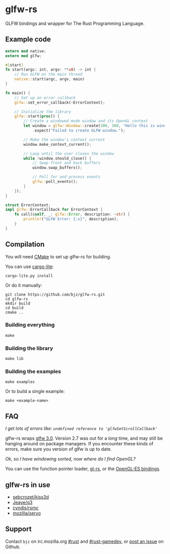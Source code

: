 <!--
    Copyright 2013 The GLFW-RS Developers. For a full listing of the authors,
    refer to the AUTHORS file at the top-level directory of this distribution.

    Licensed under the Apache License, Version 2.0 (the "License");
    you may not use this file except in compliance with the License.
    You may obtain a copy of the License at

        http://www.apache.org/licenses/LICENSE-2.0

    Unless required by applicable law or agreed to in writing, software
    distributed under the License is distributed on an "AS IS" BASIS,
    WITHOUT WARRANTIES OR CONDITIONS OF ANY KIND, either express or implied.
    See the License for the specific language governing permissions and
    limitations under the License.
-->

# glfw-rs

GLFW bindings and wrapper for The Rust Programming Language.

## Example code

~~~rust
extern mod native;
extern mod glfw;

#[start]
fn start(argc: int, argv: **u8) -> int {
    // Run GLFW on the main thread
    native::start(argc, argv, main)
}

fn main() {
    // Set up an error callback
    glfw::set_error_callback(~ErrorContext);

    // Initialize the library
    glfw::start(proc() {
        // Create a windowed mode window and its OpenGL context
        let window = glfw::Window::create(300, 300, "Hello this is window", glfw::Windowed)
            .expect("Failed to create GLFW window.");

        // Make the window's context current
        window.make_context_current();

        // Loop until the user closes the window
        while !window.should_close() {
            // Swap front and back buffers
            window.swap_buffers();

            // Poll for and process events
            glfw::poll_events();
        }
    });
}

struct ErrorContext;
impl glfw::ErrorCallback for ErrorContext {
    fn call(&self, _: glfw::Error, description: ~str) {
        println!("GLFW Error: {:s}", description);
    }
}
~~~

## Compilation

You will need [CMake](http://www.cmake.org) to set up glfw-rs for building.

You can use [cargo-lite](https://github.com/cmr/cargo-lite):

~~~
cargo-lite.py install
~~~

Or do it manually:

~~~
git clone https://github.com/bjz/glfw-rs.git
cd glfw-rs
mkdir build
cd build
cmake ..
~~~


### Building everything

~~~
make
~~~

### Building the library

~~~
make lib
~~~

### Building the examples

~~~
make examples
~~~

Or to build a single example:

~~~
make <example-name>
~~~


## FAQ

_I get lots of errors like: `undefined reference to 'glfwSetScrollCallback'`_

glfw-rs wraps [glfw 3.0](http://www.glfw.org/). Version 2.7 was out for a
_long_ time, and may still be hanging around on package managers. If you
encounter these kinds of errors, make sure you version of glfw is up to date.

_Ok, so I have windowing sorted, now where do I find OpenGL?_

You can use the function pointer loader, [gl-rs](https://github.com/bjz/gl-rs),
or the [OpenGL-ES bindings](https://github.com/mozilla-servo/rust-opengles).

## glfw-rs in use

- [sebcrozet/kiss3d](https://github.com/sebcrozet/kiss3d)
- [Jeaye/q3](https://github.com/Jeaye/q3)
- [cyndis/rsmc](https://github.com/cyndis/rsmc/)
- [mozilla/servo](https://github.com/mozilla/servo)

## Support

Contact `bjz` on irc.mozilla.org [#rust](http://mibbit.com/?server=irc.mozilla.org&channel=%23rust)
and [#rust-gamedev](http://mibbit.com/?server=irc.mozilla.org&channel=%23rust-gamedev),
or [post an issue](https://github.com/bjz/glfw-rs/issues/new) on Github.
